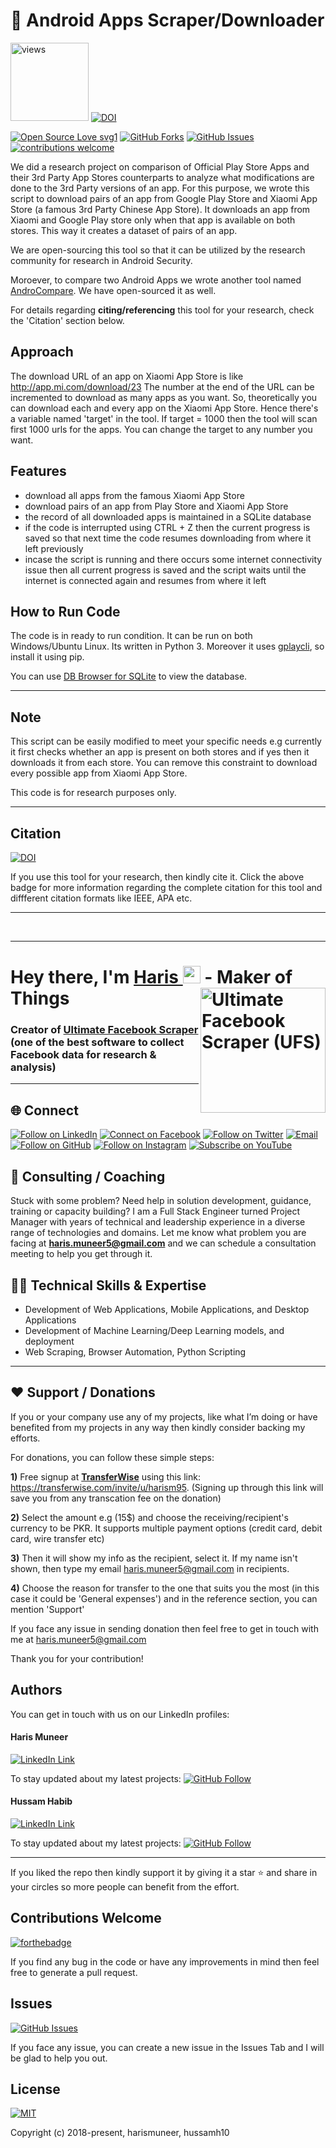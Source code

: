 # 📱 Android Apps Scraper/Downloader
<a href="https://github.com/harismuneer"><img alt="views" title="Github views" src="https://komarev.com/ghpvc/?username=harismuneer&style=flat-square" width="125"/></a>
[![DOI](https://zenodo.org/badge/DOI/10.5281/zenodo.2537131.svg)](https://doi.org/10.5281/zenodo.2537131)

[![Open Source Love svg1](https://badges.frapsoft.com/os/v1/open-source.svg?v=103)](#)
[![GitHub Forks](https://img.shields.io/github/forks/harismuneer/Android-Apps-Downloader.svg?style=social&label=Fork&maxAge=2592000)](https://www.github.com/harismuneer/Android-Apps-Downloader/fork)
[![GitHub Issues](https://img.shields.io/github/issues/harismuneer/Android-Apps-Downloader.svg?style=flat&label=Issues&maxAge=2592000)](https://www.github.com/harismuneer/Android-Apps-Downloader/issues)
[![contributions welcome](https://img.shields.io/badge/contributions-welcome-brightgreen.svg?style=flat&label=Contributions&colorA=red&colorB=black	)](#)




We did a research project on comparison of Official Play Store Apps and their 3rd Party App Stores counterparts to analyze what modifications are done to the 3rd Party versions of an app. For this purpose, we wrote this script to download pairs of an app from Google Play Store and Xiaomi App Store (a famous 3rd Party Chinese App Store). It downloads an app from Xiaomi and Google Play store only when that app is available on both stores. This way it creates a dataset of pairs of an app.

We are open-sourcing this tool so that it can be utilized by the research community for research in Android Security. 

Moroever, to compare two Android Apps we wrote another tool named [AndroCompare](https://github.com/harismuneer/AndroCompare). We have open-sourced it as well.

For details regarding **citing/referencing** this tool for your research, check the 'Citation' section below.


## Approach
The download URL of an app on Xiaomi App Store is like http://app.mi.com/download/23 
The number at the end of the URL can be incremented to download as many apps as you want. So, theoretically you can download each and every app on the Xiaomi App Store. Hence there's a variable named 'target' in the tool. If target = 1000 then the tool will scan first 1000 urls for the apps. You can change the target to any number you want.


## Features
* download all apps from the famous Xiaomi App Store
* download pairs of an app from Play Store and Xiaomi App Store
* the record of all downloaded apps is maintained in a SQLite database
* if the code is interrupted using CTRL + Z then the current progress is saved so that next time the code resumes downloading from where it left previously
* incase the script is running and there occurs some internet connectivity issue then all current progress is saved and the script waits until the internet is connected again and resumes from where it left

## How to Run Code
The code is in ready to run condition. It can be run on both Windows/Ubuntu Linux. 
Its written in Python 3. Moreover it uses [gplaycli](https://github.com/matlink/gplaycli), so install it using pip.

You can use [DB Browser for SQLite](http://sqlitebrowser.org/) to view the database.

----------------------------------------------------------------------------------------------------------------------------------------
## Note
This script can be easily modified to meet your specific needs e.g currently it first checks whether an app is present on both stores and if yes then it downloads it from each store. You can remove this constraint to download every possible app from Xiaomi App Store.

This code is for research purposes only.

----------------------------------------------------------------------------------------------------------------------------------------

## Citation

[![DOI](https://zenodo.org/badge/DOI/10.5281/zenodo.2537131.svg)](https://doi.org/10.5281/zenodo.2537131)

If you use this tool for your research, then kindly cite it. Click the above badge for more information regarding the complete citation for this tool and diffferent citation formats like IEEE, APA etc.

---------------------------------------------------------------------------------------------------------------------------------------

<br>
<hr>

<h1 align="left">Hey there, I'm <a href="https://www.linkedin.com/in/harismuneer/">Haris </a><img src="https://media.giphy.com/media/hvRJCLFzcasrR4ia7z/giphy.gif" width="28"> 
 <a href="https://github.com/harismuneer/Ultimate-Facebook-Scraper"><img align="right" src="https://user-images.githubusercontent.com/30947706/79588950-17515780-80ee-11ea-8f66-e26da49fa052.png" alt="Ultimate Facebook Scraper (UFS)" width="200"/></a> - Maker of Things</h1> 


### Creator of <a href="https://github.com/harismuneer/Ultimate-Facebook-Scraper">Ultimate Facebook Scraper</a> (one of the best software to collect Facebook data for research & analysis) 

<hr>

<h2 align="left">🌐 Connect</h2>
<p align="left">
  <a href="https://www.linkedin.com/in/harismuneer/"><img title="Follow on LinkedIn" src="https://img.shields.io/badge/LinkedIn-0077B5?style=for-the-badge&logo=linkedin&logoColor=white"/></a>
  <a href="https://www.facebook.com/harism99"><img title="Connect on Facebook" src="https://img.shields.io/badge/Facebook-1877F2?style=for-the-badge&logo=facebook&logoColor=white"/></a>
  <a href="https://twitter.com/harismuneer99"><img title="Follow on Twitter" src="https://img.shields.io/badge/Twitter-1DA1F2?style=for-the-badge&logo=twitter&logoColor=white"/></a>
  <a href="mailto:haris.muneer5@gmail.com"><img title="Email" src="https://img.shields.io/badge/Gmail-D14836?style=for-the-badge&logo=gmail&logoColor=white"/></a>
  <a href="https://github.com/harismuneer"><img title="Follow on GitHub" src="https://img.shields.io/badge/GitHub-100000?style=for-the-badge&logo=github&logoColor=white"/></a>
  <a href="https://www.instagram.com/harismuneer99"><img title="Follow on Instagram" src="https://img.shields.io/badge/Instagram-E4405F?style=for-the-badge&logo=instagram&logoColor=white"/></a>
  <a href="https://www.youtube.com/channel/UCZ-uBd7g0E2Bp-0tXtSlSjw?sub_confirmation=1"><img title="Subscribe on YouTube" src="https://img.shields.io/badge/YouTube-FF0000?style=for-the-badge&logo=youtube&logoColor=white"/></a>
</p>


## 🤝 Consulting / Coaching
Stuck with some problem? Need help in solution development, guidance, training or capacity building? I am a Full Stack Engineer turned Project Manager with years of technical and leadership experience in a diverse range of technologies and domains. Let me know what problem you are facing at <b>haris.muneer5@gmail.com</b> and we can schedule a consultation meeting to help you get through it.

## 👨‍💻 Technical Skills & Expertise

- Development of Web Applications, Mobile Applications, and Desktop Applications
- Development of Machine Learning/Deep Learning models, and deployment 
- Web Scraping, Browser Automation, Python Scripting
<hr>



## ❤️ Support / Donations
If you or your company use any of my projects, like what I’m doing or have benefited from my projects in any way then kindly consider backing my efforts.

For donations, you can follow these simple steps:

<b>1)</b> Free signup at <b>[TransferWise](https://transferwise.com/invite/u/harism95)</b> using this link: https://transferwise.com/invite/u/harism95</li>. (Signing up through this link will save you from any transcation fee on the donation)

<b>2)</b> Select the amount e.g (15$) and choose the receiving/recipient's currency to be PKR. It supports multiple payment options (credit card, debit card, wire transfer etc)

<b>3)</b> Then it will show my info as the recipient, select it. If my name isn't shown, then type my email haris.muneer5@gmail.com in recipients.

<b>4)</b> Choose the reason for transfer to the one that suits you the most (in this case it could be 'General expenses') and in the reference section, you can mention 'Support'
 
If you face any issue in sending donation then feel free to get in touch with me at haris.muneer5@gmail.com 

Thank you for your contribution!



## Authors
You can get in touch with us on our LinkedIn profiles:


#### Haris Muneer

[![LinkedIn Link](https://img.shields.io/badge/Connect-harismuneer-blue.svg?logo=linkedin&longCache=true&style=social&label=Follow
)](https://www.linkedin.com/in/harismuneer) 

To stay updated about my latest projects: [![GitHub Follow](https://img.shields.io/badge/Connect-harismuneer-blue.svg?logo=Github&longCache=true&style=social&label=Follow)](https://github.com/harismuneer)

#### Hussam Habib

[![LinkedIn Link](https://img.shields.io/badge/Connect-hussam--habib-blue.svg?logo=linkedin&longCache=true&style=social&label=Connect)](https://www.linkedin.com/in/hussam-habib-0bb098104/)

To stay updated about my latest projects: [![GitHub Follow](https://img.shields.io/badge/Connect-hussam--habib-blue.svg?logo=Github&longCache=true&style=social&label=Follow)](https://github.com/hussamh10)


---
If you liked the repo then kindly support it by giving it a star ⭐ and share in your circles so more people can benefit from the effort.

## Contributions Welcome
[![forthebadge](https://forthebadge.com/images/badges/built-with-love.svg)](#)

If you find any bug in the code or have any improvements in mind then feel free to generate a pull request.

## Issues
[![GitHub Issues](https://img.shields.io/github/issues/harismuneer/Android-Apps-Downloader.svg?style=flat&label=Issues&maxAge=2592000)](https://www.github.com/harismuneer/Android-Apps-Downloader/issues)

If you face any issue, you can create a new issue in the Issues Tab and I will be glad to help you out.

## License
[![MIT](https://img.shields.io/cocoapods/l/AFNetworking.svg?style=style&label=License&maxAge=2592000)](../master/LICENSE)

Copyright (c) 2018-present, harismuneer, hussamh10                                                        


